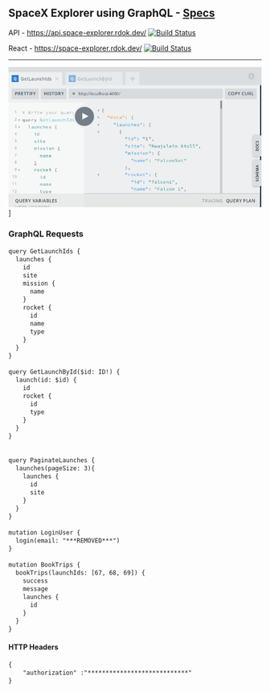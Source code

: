## SpaceX Explorer using GraphQL - [Specs](https://www.apollographql.com/docs/tutorial/introduction/)

API - https://api.space-explorer.rdok.dev/ [![Build Status](https://jenkins.rdok.dev/buildStatus/icon?job=space-explorer%2FAPI)](https://jenkins.rdok.dev/view/Training/job/space-explorer/job/API/) 

React - https://space-explorer.rdok.dev/ [![Build Status](https://jenkins.rdok.dev/buildStatus/icon?job=space-explorer%2Freact)](https://jenkins.rdok.dev/job/space-explorer/job/react/)

***

[![graphql-playground](https://raw.githubusercontent.com/rdok/space-explorer/master/graphql-playground.png)](https://api.space-explorer.rdok.dev/)]


### GraphQL Requests

```
query GetLaunchIds {
  launches {
    id
    site
    mission {
      name
    }
    rocket {
      id
      name
      type
    }
  }
}

query GetLaunchById($id: ID!) {
  launch(id: $id) {
    id
    rocket {
      id
      type
    }
  }
}


query PaginateLaunches {
  launches(pageSize: 3){
    launches {
      id
      site
    }
  }
}

mutation LoginUser {
  login(email: "***REMOVED***")
}

mutation BookTrips {
  bookTrips(launchIds: [67, 68, 69]) {
    success
    message
    launches {
      id
    }
  }
}
```

#### HTTP Headers
```
{
	"authorization" :"****************************"
}
```
